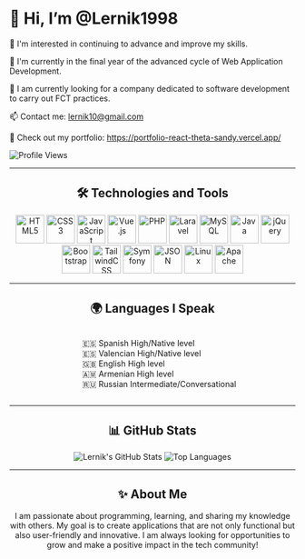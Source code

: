 <div align="left">
  <h1>👋 Hi, I’m @Lernik1998</h1>
  <p>👀 I'm interested in continuing to advance and improve my skills.</p>
  <p>🌱 I'm currently in the final year of the advanced cycle of Web Application Development.</p>
  <p>🚀 I am currently looking for a company dedicated to software development to carry out FCT practices.</p>
  <p>📫 Contact me: <a href="mailto:lernik10@gmail.com">lernik10@gmail.com</a></p>
  <p>📂 Check out my portfolio: <a href="https://portfolio-react-theta-sandy.vercel.app/" target="_blank">https://portfolio-react-theta-sandy.vercel.app/</a></p>
  <p>
    <img src="https://komarev.com/ghpvc/?username=Lernik1998&color=blue&style=flat-square" alt="Profile Views" />
  </p>
</div>

---

<h2 align="center">🛠️ Technologies and Tools</h2>
<div align="center">
  <!-- Main technologies -->
  <img src="https://cdn.jsdelivr.net/gh/devicons/devicon/icons/html5/html5-original.svg" height="50" alt="HTML5" />
  <img src="https://cdn.jsdelivr.net/gh/devicons/devicon/icons/css3/css3-original.svg" height="50" alt="CSS3" />
  <img src="https://cdn.jsdelivr.net/gh/devicons/devicon/icons/javascript/javascript-original.svg" height="50" alt="JavaScript" />
  <img src="https://cdn.jsdelivr.net/gh/devicons/devicon/icons/vuejs/vuejs-original.svg" height="50" alt="Vue.js" />
  <img src="https://cdn.jsdelivr.net/gh/devicons/devicon/icons/php/php-original.svg" height="50" alt="PHP" />
  <img src="https://cdn.jsdelivr.net/gh/devicons/devicon/icons/laravel/laravel-plain.svg" height="50" alt="Laravel" />
  <img src="https://cdn.jsdelivr.net/gh/devicons/devicon/icons/mysql/mysql-original.svg" height="50" alt="MySQL" />
  <img src="https://cdn.jsdelivr.net/gh/devicons/devicon/icons/java/java-original.svg" height="50" alt="Java" />
  <img src="https://cdn.jsdelivr.net/gh/devicons/devicon/icons/jquery/jquery-original.svg" height="50" alt="jQuery" />
  <img src="https://cdn.jsdelivr.net/gh/devicons/devicon/icons/bootstrap/bootstrap-original.svg" height="50" alt="Bootstrap" />
  <img src="https://cdn.jsdelivr.net/gh/devicons/devicon/icons/tailwindcss/tailwindcss-plain.svg" height="50" alt="TailwindCSS" /> 
  <img src="https://cdn.jsdelivr.net/gh/devicons/devicon/icons/symfony/symfony-original.svg" height="50" alt="Symfony" />
  <img src="https://cdn.jsdelivr.net/gh/devicons/devicon/icons/json/json-original.svg" height="50" alt="JSON" />
  <img src="https://cdn.jsdelivr.net/gh/devicons/devicon/icons/linux/linux-original.svg" height="50" alt="Linux" />
  <img src="https://cdn.jsdelivr.net/gh/devicons/devicon/icons/apache/apache-original.svg" height="50" alt="Apache" />

</div>

---

<h2 align="center">🌍 Languages I Speak</h2>
<div align="center">
  <ul style="list-style-type: none; text-align: left; display: inline-block;">
    <li>🇪🇸 Spanish High/Native level</li>
    <li>🇪🇸 Valencian High/Native level</li>
    <li>🇬🇧 English High level</li>
    <li>🇦🇲 Armenian High level</li>
    <li>🇷🇺 Russian Intermediate/Conversational</li>
  </ul>
</div>

---

<h2 align="center">📊 GitHub Stats</h2>
<div align="center">
  <img src="https://github-readme-stats.vercel.app/api?username=Lernik1998&show_icons=true&theme=radical" alt="Lernik's GitHub Stats" />
  <img src="https://github-readme-stats.vercel.app/api/top-langs/?username=Lernik1998&layout=compact&theme=radical" alt="Top Languages" />
</div>

---

<h2 align="center">✨ About Me</h2>
<p align="center">
  I am passionate about programming, learning, and sharing my knowledge with others. My goal is to create applications that are not only functional but also user-friendly and innovative. I am always looking for opportunities to grow and make a positive impact in the tech community!
</p>
